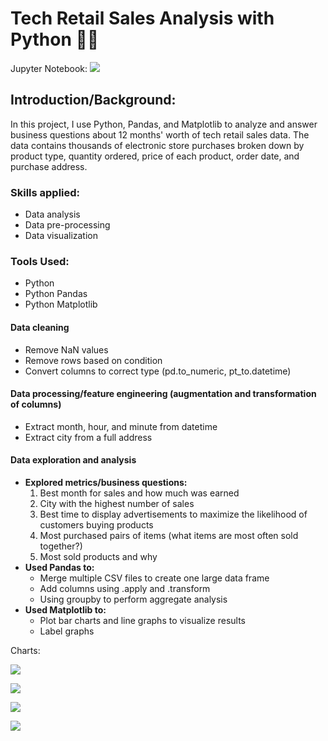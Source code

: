 # Tech Retail Sales Analysis with Python :technologist:
Jupyter Notebook: ![](https://github.com/martintthai/data-analysis-projects/blob/main/tech-retail-sales/Tech%20Retail%20Sales%20Analysis.ipynb)
## Introduction/Background:
In this project, I use Python, Pandas, and Matplotlib to analyze and answer business questions about 12 months' worth of tech retail sales data. The data contains thousands of electronic store purchases broken down by product type, quantity ordered, price of each product, order date, and purchase address. 
### Skills applied:
- Data analysis
- Data pre-processing
- Data visualization
### Tools Used:
- Python
- Python Pandas
- Python Matplotlib
#### Data cleaning
- Remove NaN values
- Remove rows based on condition
- Convert columns to correct type (pd.to_numeric, pt_to.datetime)
#### Data processing/feature engineering (augmentation and transformation of columns)
- Extract month, hour, and minute from datetime
- Extract city from a full address
#### Data exploration and analysis
- **Explored metrics/business questions:**
    1. Best month for sales and how much was earned
    2. City with the highest number of sales
    3. Best time to display advertisements to maximize the likelihood of customers buying products
    4. Most purchased pairs of items (what items are most often sold together?)
    5. Most sold products and why
- **Used Pandas to:**
    - Merge multiple CSV files to create one large data frame
    - Add columns using .apply and .transform
    - Using groupby to perform aggregate analysis
- **Used Matplotlib to:**
    - Plot bar charts and line graphs to visualize results
    - Label graphs

Charts:

![](https://lh7-us.googleusercontent.com/YNdc3V6WZiIGjBpm0rrfen4a_P6bdJWvwM8LtWyJodqjNp89rK_g6tLzNNUc9_CTabWSbrh-hYZ-UdRUlvaIeDN4DSeMIHnAv3Sg4yyPP_wl3JUgJMiDMp_aSsNF7ONP0qYhOcwt-EYaoukpZr2Vw3M)

![](https://lh7-us.googleusercontent.com/TLiyg4wS6vVUmPo4r0e0r5k1c1YtqZY3MYWQUA4xcJAS4clpWiiAAGIqPHlMDAHuBdC0BUuhj8IJ_RMiille2ptY6ofielurVGNt3_lrdcAxFotR3F-1QLMUzpR4jsoVIZLzdrsy9tRgJWxg98lVQrM)

![](https://lh7-us.googleusercontent.com/dWuNm0O93ALrpMbMceUnchdBpTHRAItuUdzw-G2T53opa5Z-tvghhzf5vtMU3QQy_tpWkFWpP1nuKdNNbj7Hyvh3BULy_Y7ALF-thZK-K_IdwHod-J3UvY7B-AFg_IlASa02BLkpl8Nui_FomB06SzU)

![](https://lh7-us.googleusercontent.com/smDXSz-Ef1r1boU8i2I8B-sGwnNYAQG3rcez93NgRmHNLLPLrZ0SX0vpi3CfKOqmT6fIRD4vfyjnO8lRDKUPRszNoLASIogdQ-ZeX48O2Z8qmlBkBRQ8RXcxbKBxtOQFpeFX-2hlCksAH0gVVeO_dGY)
